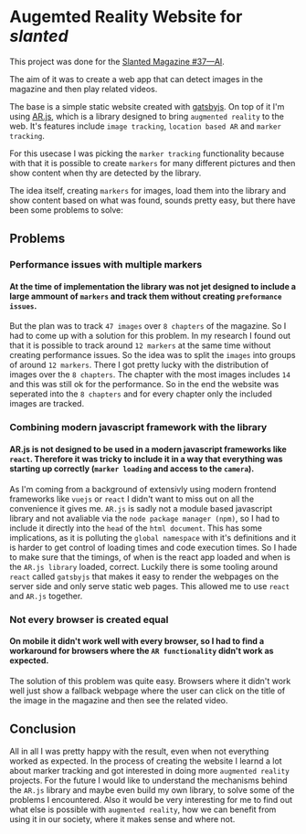 # Augemted Reality Website for *slanted*

This project was done for the
[Slanted Magazine #37—AI](https://www.slanted.de/product/slanted-magazine-37-ai/).

The aim of it was to create a web app that can detect images in the magazine and then
play related videos.

The base is a simple static website created with [gatsbyjs](https://www.gatsbyjs.com/).
On top of it I'm using [AR.js](https://ar-js-org.github.io/AR.js-Docs/), which is a library
designed to bring `augmented reality` to the web. It's features include `image tracking`,
`location based AR` and `marker tracking`.

For this usecase I was picking the `marker tracking` functionality because with that it is possible
to create `markers` for many different pictures and then show content when thy are detected by the
library.

The idea itself, creating `markers` for images, load them into the library and show content based on
what was found, sounds pretty easy, but there have been some problems to solve:

## Problems

### Performance issues with multiple markers
#### At the time of implementation the library was not jet designed to include a large ammount of `markers` and track them without creating `preformance issues`.

But the plan was to track `47 images` over `8 chapters` of the magazine. So I had to come up with a
solution for this problem. In my research I found out that it is possible to track around
`12 markers` at the same time without creating performance issues. So the idea was to split the
`images` into groups of around `12 markers`. There I got pretty lucky with the distribution of
images over the `8 chapters`. The chapter with the most images includes `14` and this was still ok
for the performance. So in the end the website was seperated into the `8 chapters` and for every
chapter only the included images are tracked.


### Combining modern javascript framework with the library
#### AR.js is not designed to be used in a modern javascript frameworks like `react`. Therefore it was tricky to include it in a way that everything was starting up correctly (`marker loading` and access to the `camera`).

As I'm coming from a background of extensivly using modern frontend frameworks like `vuejs` or
`react` I didn't want to miss out on all the convenience it gives me.
`AR.js` is sadly not a module based javascript library and not avaliable via the
`node package manager (npm)`, so I had to include it directly into the `head` of the `html document`.
This has some implications, as it is polluting the `global namespace` with it's definitions and it
is harder to get control of loading times and code execution times. So I hade to make sure that the
timings, of when is the react app loaded and when is the `AR.js library` loaded, correct. Luckily
there is some tooling around `react` called `gatsbyjs` that makes it easy to render the webpages on
the server side and only serve static web pages. This allowed me to use `react` and `AR.js` together.


### Not every browser is created equal
#### On mobile it didn't work well with every browser, so I had to find a workaround for browsers where the `AR functionality` didn't work as expected.

The solution of this problem was quite easy. Browsers where it didn't work well just show a fallback
webpage where the user can click on the title of the image in the magazine and then see the related
video.

## Conclusion
All in all I was pretty happy with the result, even when not everything worked as expected. In the
process of creating the website I learnd a lot about marker tracking and got interested in doing
more `augmented reality` projects.
For the future I would like to understand the mechanisms behind the `AR.js` library and maybe even
build my own library, to solve some of the problems I encountered.
Also it would be very interesting for me to find out what else is possible with `augmented reality`,
how we can benefit from using it in our society, where it makes sense and where not.
